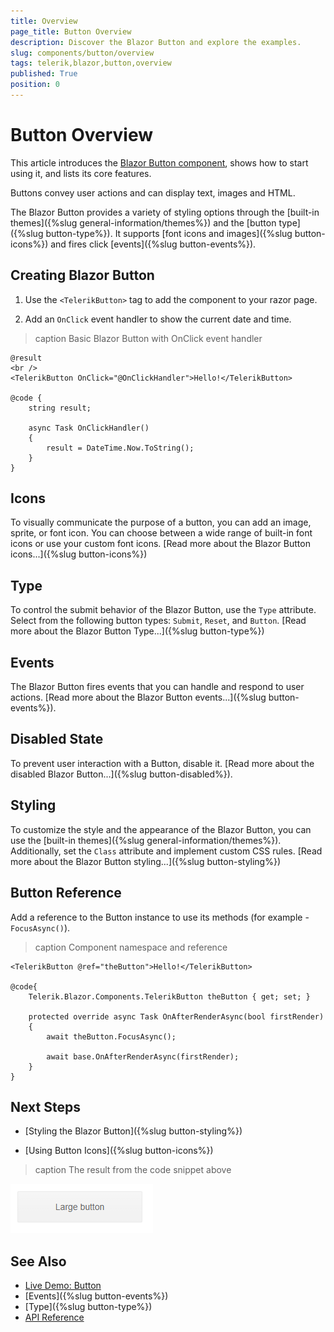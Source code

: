 ```yaml
---
title: Overview
page_title: Button Overview
description: Discover the Blazor Button and explore the examples.
slug: components/button/overview
tags: telerik,blazor,button,overview
published: True
position: 0
---
```


# Button Overview

This article introduces the <a href="https://www.telerik.com/blazor-ui/buttons" target="_blank">Blazor Button component</a>, shows how to start using it, and lists its core features.

Buttons convey user actions and can display text, images and HTML.

The Blazor Button provides a variety of styling options through the [built-in themes]({%slug general-information/themes%}) and the [button type]({%slug button-type%}). It supports [font icons and images]({%slug button-icons%}) and fires click [events]({%slug button-events%}).

## Creating Blazor Button

1. Use the `<TelerikButton>` tag to add the component to your razor page.

1. Add an `OnClick` event handler to show the current date and time.

>caption Basic Blazor Button with OnClick event handler

````CSHTML
@result
<br />
<TelerikButton OnClick="@OnClickHandler">Hello!</TelerikButton>

@code {
    string result;

    async Task OnClickHandler()
    {
        result = DateTime.Now.ToString();
    }
}
````


## Icons

To visually communicate the purpose of a button, you can add an image, sprite, or font icon. You can choose between a wide range of built-in font icons or use your custom font icons. [Read more about the Blazor Button icons...]({%slug button-icons%})

## Type

To control the submit behavior of the Blazor Button, use the `Type` attribute. Select from the following button types: `Submit`, `Reset`, and `Button`. [Read more about the Blazor Button Type...]({%slug button-type%})

## Events

The Blazor Button fires events that you can handle and respond to user actions. [Read more about the Blazor Button events...]({%slug button-events%}).

## Disabled State

To prevent user interaction with a Button, disable it. [Read more about the disabled Blazor Button...]({%slug button-disabled%}).

## Styling

To customize the style and the appearance of the Blazor Button, you can use the [built-in themes]({%slug general-information/themes%}). Additionally, set the `Class` attribute and implement custom CSS rules. [Read more about the Blazor Button styling...]({%slug button-styling%})

## Button Reference

Add a reference to the Button instance to use its methods (for example - `FocusAsync()`).

>caption Component namespace and reference

````CSHTML
<TelerikButton @ref="theButton">Hello!</TelerikButton>

@code{
    Telerik.Blazor.Components.TelerikButton theButton { get; set; }

    protected override async Task OnAfterRenderAsync(bool firstRender)
    {
        await theButton.FocusAsync();

        await base.OnAfterRenderAsync(firstRender);
    }
}
````

## Next Steps

* [Styling the Blazor Button]({%slug button-styling%})

* [Using Button Icons]({%slug button-icons%})

>caption The result from the code snippet above

![use css to change the button size](images/button-size-change.png)

## See Also

  * [Live Demo: Button](https://demos.telerik.com/blazor-ui/button/index)
  * [Events]({%slug button-events%})
  * [Type]({%slug button-type%})
  * [API Reference](https://docs.telerik.com/blazor-ui/api/Telerik.Blazor.Components.TelerikButton)
  
